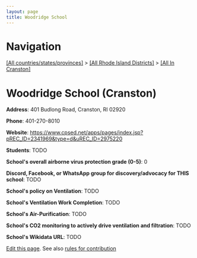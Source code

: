 ```yaml
---
layout: page
title: Woodridge School
---
```

# Navigation

[[All countries/states/provinces]](../../..) > [[All Rhode Island Districts]](../..) > [[All In Cranston]](..)

# Woodridge School (Cranston)

**Address**: 401 Budlong Road, Cranston, RI 02920

**Phone**: 401-270-8010

**Website**: <https://www.cpsed.net/apps/pages/index.jsp?pREC_ID=2341969&type=d&uREC_ID=2975220>

**Students**: TODO

**School's overall airborne virus protection grade (0-5)**: 0

**Discord, Facebook, or WhatsApp group for discovery/advocacy for THIS school**: TODO

**School's policy on Ventilation**: TODO

**School's Ventilation Work Completion**: TODO

**School's Air-Purification**: TODO

**School's CO2 monitoring to actively drive ventilation and filtration**: TODO

**School's Wikidata URL**: TODO


[Edit this page](https://github.com/ventilate-schools/RI/edit/main/./Cranston/Woodridge_School.md). See also [rules for contribution](../../../contribution-rules/)